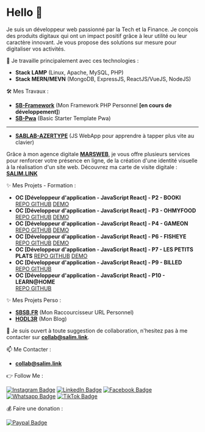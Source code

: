 # Hello 👋

Je suis un développeur web passionné par la Tech et la Finance. Je conçois des produits digitaux qui ont un impact positif grâce à leur utilité ou leur caractère innovant. Je vous propose des solutions sur mesure pour digitaliser vos activités.

🚀 Je travaille principalement avec ces technologies :

- **Stack LAMP** (Linux, Apache, MySQL, PHP)
- **Stack MERN/MEVN** (MongoDB, ExpressJS, ReactJS/VueJS, NodeJS)

🛠 Mes Travaux :

- **[SB-Framework](https://github.com/salimbenfarhat/SB-Framework)** (Mon Framework PHP Personnel **[en cours de développement]**)
- **[SB-Pwa](https://github.com/salimbenfarhat/SB-Pwa)** (Basic Starter Template Pwa)

---

- **[SABLAB-AZERTYPE](https://github.com/salimbenfarhat/SABLAB-AZERTYPE)** (JS WebApp pour apprendre à tapper plus vite au clavier)

Grâce à mon agence digitale **[MARSWEB](https://marsweb.fr)**, je vous offre plusieurs services pour renforcer votre présence en ligne, de la création d'une identité visuelle à la réalisation d'un site web. Découvrez ma carte de visite digitale : **[SALIM.LINK](https://salim.link)**

✨ Mes Projets - Formation :

- **OC [Développeur d'application - JavaScript React] - P2 - BOOKI**  
[REPO GITHUB](https://github.com/salimbenfarhat/oc_da-jr_p2_booki) [DEMO](https://salimbenfarhat.github.io/oc_da-jr_p2_booki/)  
- **OC [Développeur d'application - JavaScript React] - P3 - OHMYFOOD**  
[REPO GITHUB](https://github.com/salimbenfarhat/oc_da-jr_p3_ohmyfood) [DEMO](https://salimbenfarhat.github.io/oc_da-jr_p3_ohmyfood/)  
- **OC [Développeur d'application - JavaScript React] - P4 - GAMEON**  
[REPO GITHUB](https://github.com/salimbenfarhat/oc_da-jr_p4_gameon) [DEMO](https://salimbenfarhat.github.io/oc_da-jr_p4_gameon/)  
- **OC [Développeur d'application - JavaScript React] - P6 - FISHEYE**
[REPO GITHUB](https://github.com/salimbenfarhat/oc_da-jr_p4_gameon) [DEMO](https://salimbenfarhat.github.io/oc_da-jr_p4_gameon/)  
- **OC [Développeur d'application - JavaScript React] - P7 - LES PETITS PLATS** 
[REPO GITHUB](https://github.com/salimbenfarhat/oc_da-jr_p7_lespetitsplats) [DEMO](https://salimbenfarhat.github.io/oc_da-jr_p7_lespetitsplats/)
- **OC [Développeur d'application - JavaScript React] - P9 - BILLED**  
[REPO GITHUB](https://github.com/salimbenfarhat/oc_da-jr_p9_billed)    
- **OC [Développeur d'application - JavaScript React] - P10 - LEARN@HOME**   
[REPO GITHUB](https://github.com/salimbenfarhat/oc_da-jr_p10_learn-at-home)  

✨ Mes Projets Perso :

- **[SBSB.FR](https://sbsb.fr)** (Mon Raccourcisseur URL Personnel)
- **[HODL3R](https://hodl3r.com)** (Mon Blog)

💬 Je suis ouvert à toute suggestion de collaboration, n'hesitez pas à me contacter sur **[collab@salim.link](mailto:collab@salim.link)**.

📫 Me Contacter :

- **[collab@salim.link](mailto:collab@salim.link)**

👉 Follow Me :

[![Instagram Badge](https://img.shields.io/badge/-instagram-0077B5?style=flat-square&logo=instagram&logoColor=white&link=https://salim.link/instagram)](https://salim.link/instagram)
[![LinkedIn Badge](https://img.shields.io/badge/-linkedin-0077B5?style=flat-square&logo=linkedin&logoColor=white&link=https://salim.link/linkedin)](https://salim.link/linkedin)
[![Facebook Badge](https://img.shields.io/badge/-facebook-0077B5?style=flat-square&logo=facebook&logoColor=white&link=https://salim.link/facebook)](https://salim.link/facebook)
[![Whatsapp Badge](https://img.shields.io/badge/-whatsapp-0077B5?style=flat-square&logo=whatsapp&logoColor=white&link=https://salim.link/whatsapp)](https://salim.link/whatsapp)
[![TikTok Badge](https://img.shields.io/badge/-tiktok-0077B5?style=flat-square&logo=tiktok&logoColor=white&link=https://salim.link/tiktok)](https://salim.link/tiktok)

💰 Faire une donation :

[![Paypal Badge](https://img.shields.io/badge/-paypal-0077B5?style=flat-square&logo=paypal&logoColor=white&link=https://salim.link/paypal)](https://salim.link/paypal)
